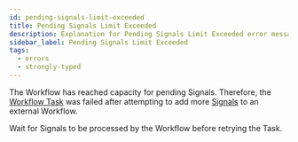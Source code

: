 ```yaml
---
id: pending-signals-limit-exceeded
title: Pending Signals Limit Exceeded
description: Explanation for Pending Signals Limit Exceeded error message, and how to fix it.
sidebar_label: Pending Signals Limit Exceeded
tags:
  - errors
  - strongly-typed
---
```


The Workflow has reached capacity for pending Signals.
Therefore, the [Workflow Task](/tasks#workflow-task) was failed after attempting to add more [Signals](/app-dev-context/signals) to an external Workflow.

Wait for Signals to be processed by the Workflow before retrying the Task.
